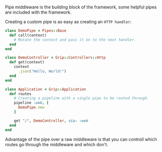 Pipe middleware is the building block of the framework, some helpful pipes are included with the framework.

Creating a custom pipe is as easy as creating an `HTTP handler`:

```ruby
class DemoPipe < Pipes::Base
  def call(context)
    # Mutate the context and pass it on to the next handler.
  end
end

class DemoController < Grip::Controllers::Http
  def get(context)
    context
      .json("Hello, World!")
  end
end

class Application < Grip::Application
  def routes
    # Creating a pipeline with a single pipe to be routed through.
    pipeline :web, [
      DemoPipe.new
    ]

    get "/", DemoController, via: :web
  end
end
```

Advantage of the pipe over a raw middleware is that you can controll which routes go through the middleware and which don't.
